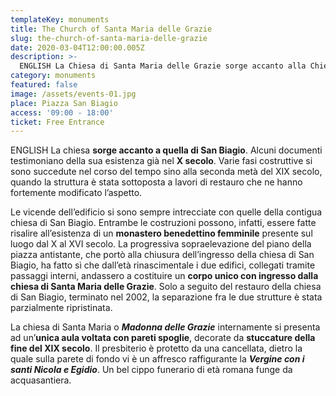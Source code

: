 ```yaml
---
templateKey: monuments
title: The Church of Santa Maria delle Grazie
slug: the-church-of-santa-maria-delle-grazie
date: 2020-03-04T12:00:00.005Z
description: >-
  ENGLISH La Chiesa di Santa Maria delle Grazie sorge accanto alla Chiesa di San Biagio. Originaria del X Secolo fu edificata nei pressi di un monastero benedettino femminile.
category: monuments
featured: false
image: /assets/events-01.jpg
place: Piazza San Biagio
access: '09:00 - 18:00'
ticket: Free Entrance
---
```

ENGLISH La chiesa **sorge accanto a quella di San Biagio**. Alcuni documenti testimoniano della sua esistenza già nel **X secolo**. Varie fasi costruttive si sono succedute nel corso del tempo sino alla seconda metà del XIX secolo, quando la struttura è stata sottoposta a lavori di restauro che ne hanno fortemente modificato l’aspetto.

Le vicende dell’edificio si sono sempre intrecciate con quelle della contigua chiesa di San Biagio. Entrambe le costruzioni possono, infatti, essere fatte risalire all’esistenza di un **monastero benedettino femminile** presente sul luogo dal X al XVI secolo. La progressiva sopraelevazione del piano della piazza antistante, che portò alla chiusura dell’ingresso della chiesa di San Biagio, ha fatto sì che dall’età rinascimentale i due edifici, collegati tramite passaggi interni, andassero a costituire un **corpo unico con ingresso dalla chiesa di Santa Maria delle Grazie**. Solo a seguito del restauro della chiesa di San Biagio, terminato nel 2002, la separazione fra le due strutture è stata parzialmente ripristinata.

La chiesa di Santa Maria o _**Madonna delle Grazie**_ internamente si presenta ad un’**unica aula voltata con pareti spoglie**, decorate da **stuccature della fine del XIX secolo**. Il presbiterio è protetto da una cancellata, dietro la quale sulla parete di fondo vi è un affresco raffigurante la _**Vergine con i santi Nicola e Egidio**_. Un bel cippo funerario di età romana funge da acquasantiera.